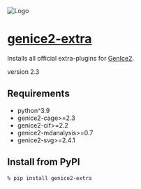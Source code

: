 ![Logo](https://raw.githubusercontent.com/vitroid/GenIce/develop/logo/genice-v0.png)

# [genice2-extra](https://github.com/vitroid/genice-extra)

Installs all official extra-plugins for [GenIce2](https://github.com/vitroid/GenIce).

version 2.3

## Requirements

* python^3.9
* genice2-cage>=2.3
* genice2-cif>=2.2
* genice2-mdanalysis>=0.7
* genice2-svg>=2.4.1


## Install from PyPI

    % pip install genice2-extra

